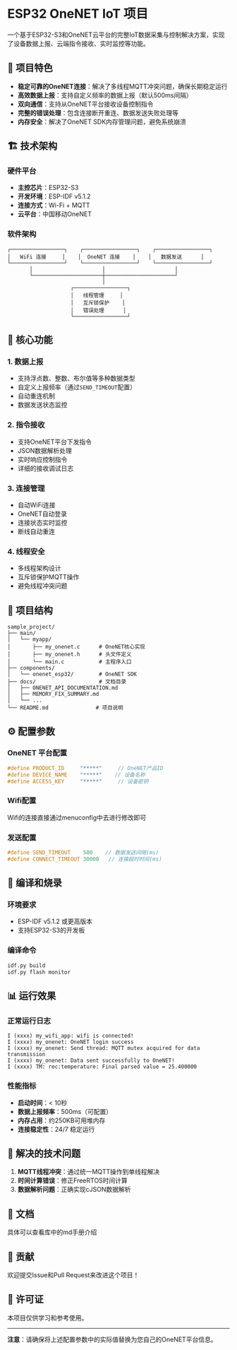 # ESP32 OneNET IoT 项目

一个基于ESP32-S3和OneNET云平台的完整IoT数据采集与控制解决方案，实现了设备数据上报、云端指令接收、实时监控等功能。

## 🎯 项目特色

- **稳定可靠的OneNET连接**：解决了多线程MQTT冲突问题，确保长期稳定运行
- **高效数据上报**：支持自定义频率的数据上报（默认500ms间隔）
- **双向通信**：支持从OneNET平台接收设备控制指令
- **完整的错误处理**：包含连接断开重连、数据发送失败处理等
- **内存安全**：解决了OneNET SDK内存管理问题，避免系统崩溃

## 🏗️ 技术架构

### 硬件平台

- **主控芯片**：ESP32-S3
- **开发环境**：ESP-IDF v5.1.2
- **连接方式**：Wi-Fi + MQTT
- **云平台**：中国移动OneNET

### 软件架构

```
┌─────────────────┐    ┌─────────────────┐    ┌─────────────────┐
│   WiFi 连接     │    │  OneNET 连接    │    │   数据发送      │
└─────────────────┘    └─────────────────┘    └─────────────────┘
       │                      │                      │
       └──────────────────────┼──────────────────────┘
                              │
                    ┌─────────────────┐
                    │   线程管理     │
                    │   互斥锁保护    │
                    │   错误处理      │
                    └─────────────────┘
```

## 🚀 核心功能

### 1. 数据上报

- 支持浮点数、整数、布尔值等多种数据类型
- 自定义上报频率（通过`SEND_TIMEOUT`配置）
- 自动重连机制
- 数据发送状态监控

### 2. 指令接收

- 支持OneNET平台下发指令
- JSON数据解析处理
- 实时响应控制指令
- 详细的接收调试日志

### 3. 连接管理

- 自动WiFi连接
- OneNET自动登录
- 连接状态实时监控
- 断线自动重连

### 4. 线程安全

- 多线程架构设计
- 互斥锁保护MQTT操作
- 避免线程冲突问题

## 📁 项目结构

```
sample_project/
├── main/
│   └── myapp/
│       ├── my_onenet.c      # OneNET核心实现
│       ├── my_onenet.h      # 头文件定义
│       └── main.c           # 主程序入口
├── components/
│   └── onenet_esp32/        # OneNET SDK
├── docs/                    # 文档目录
│   ├── ONENET_API_DOCUMENTATION.md
│   ├── MEMORY_FIX_SUMMARY.md
│   └── ...
└── README.md               # 项目说明
```

## ⚙️ 配置参数

### OneNET 平台配置

```c
#define PRODUCT_ID     "*****"     // OneNET产品ID
#define DEVICE_NAME    "*****"    // 设备名称
#define ACCESS_KEY     "*****"     // 设备密钥
```

### Wifi配置
Wifi的连接直接通过menuconfig中去进行修改即可

### 发送配置

```c
#define SEND_TIMEOUT    500    // 数据发送间隔(ms)
#define CONNECT_TIMEOUT 30000   // 连接超时时间(ms)
```

## 🔧 编译和烧录

### 环境要求

- ESP-IDF v5.1.2 或更高版本
- 支持ESP32-S3的开发板

### 编译命令

```bash
idf.py build
idf.py flash monitor
```

## 📊 运行效果

### 正常运行日志

```
I (xxxx) my_wifi_app: wifi is connected!
I (xxxx) my_onenet: OneNET login success
I (xxxx) my_onenet: Send thread: MQTT mutex acquired for data transmission
I (xxxx) my_onenet: Data sent successfully to OneNET!
I (xxxx) TM: rec:temperature: Final parsed value = 25.400000
```

### 性能指标

- **启动时间**：< 10秒
- **数据上报频率**：500ms（可配置）
- **内存占用**：约250KB可用堆内存
- **连接稳定性**：24/7 稳定运行

## 🐛 解决的技术问题

1. **MQTT线程冲突**：通过统一MQTT操作到单线程解决
2. **时间计算错误**：修正FreeRTOS时间计算
3. **数据解析问题**：正确实现cJSON数据解析

## 📖 文档

具体可以查看库中的md手册介绍

## 🤝 贡献

欢迎提交Issue和Pull Request来改进这个项目！

## 📄 许可证

本项目仅供学习和参考使用。

---

**注意**：请确保将上述配置参数中的实际值替换为您自己的OneNET平台信息。
